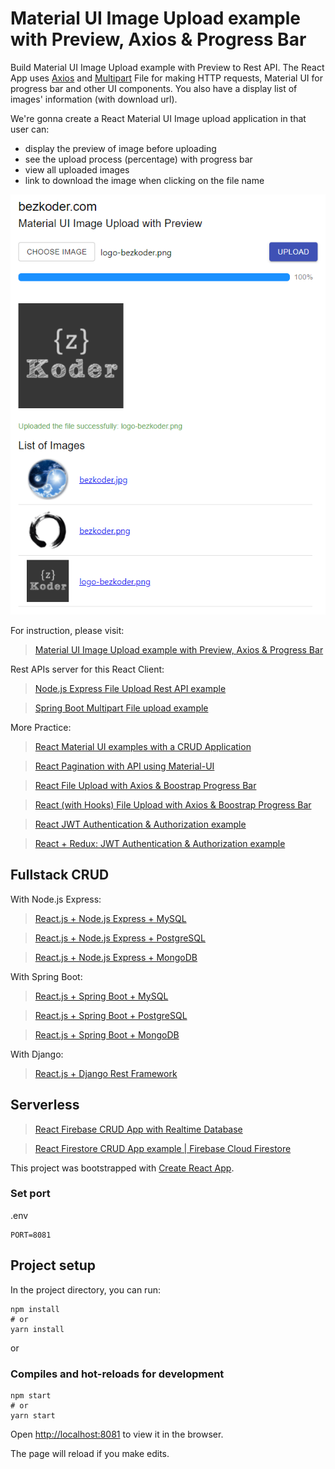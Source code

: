 # Material UI Image Upload example with Preview, Axios & Progress Bar
Build Material UI Image Upload example with Preview to Rest API. The React App uses [Axios](https://github.com/axios/axios) and [Multipart](https://www.w3.org/Protocols/rfc1341/7_2_Multipart.html) File for making HTTP requests, Material UI for progress bar and other UI components. You also have a display list of images' information (with download url).

We're gonna create a React Material UI Image upload application in that user can:
- display the preview of image before uploading
- see the upload process (percentage) with progress bar
- view all uploaded images
- link to download the image when clicking on the file name

![material-ui-image-upload-preview-react-example](material-ui-image-upload-preview-react-example.png)

For instruction, please visit:
> [Material UI Image Upload example with Preview, Axios & Progress Bar](https://bezkoder.com/material-ui-image-upload/)

Rest APIs server for this React Client:
> [Node.js Express File Upload Rest API example](https://bezkoder.com/node-js-express-file-upload/)

> [Spring Boot Multipart File upload example](https://bezkoder.com/spring-boot-file-upload/)

More Practice:
> [React Material UI examples with a CRUD Application](https://bezkoder.com/react-material-ui-examples-crud/)

> [React Pagination with API using Material-UI](https://bezkoder.com/react-pagination-material-ui/)

> [React File Upload with Axios & Boostrap Progress Bar](https://bezkoder.com/react-file-upload-axios/)

> [React (with Hooks) File Upload with Axios & Boostrap Progress Bar](https://bezkoder.com/react-hooks-file-upload/)

> [React JWT Authentication & Authorization example](https://bezkoder.com/react-jwt-auth/)

> [React + Redux: JWT Authentication & Authorization example](https://bezkoder.com/react-redux-jwt-auth/)

## Fullstack CRUD
With Node.js Express:

> [React.js + Node.js Express + MySQL](https://bezkoder.com/react-node-express-mysql/)

> [React.js + Node.js Express + PostgreSQL](https://bezkoder.com/react-node-express-postgresql/)

> [React.js + Node.js Express + MongoDB](https://bezkoder.com/react-node-express-mongodb-mern-stack/)

With Spring Boot:

> [React.js + Spring Boot + MySQL](https://bezkoder.com/react-spring-boot-crud/)

> [React.js + Spring Boot + PostgreSQL](https://bezkoder.com/spring-boot-react-postgresql/)

> [React.js + Spring Boot + MongoDB](https://bezkoder.com/react-spring-boot-mongodb/)

With Django:

> [React.js + Django Rest Framework](https://bezkoder.com/django-react-axios-rest-framework/)

## Serverless
> [React Firebase CRUD App with Realtime Database](https://bezkoder.com/react-firebase-crud/)

> [React Firestore CRUD App example | Firebase Cloud Firestore](https://bezkoder.com/react-firestore-crud/)

This project was bootstrapped with [Create React App](https://github.com/facebook/create-react-app).

### Set port
.env
```
PORT=8081
```

## Project setup

In the project directory, you can run:

```
npm install
# or
yarn install
```

or

### Compiles and hot-reloads for development

```
npm start
# or
yarn start
```

Open [http://localhost:8081](http://localhost:8081) to view it in the browser.

The page will reload if you make edits.
